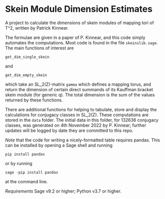 # Skein Module Dimension Estimates

A project to calculate the dimensions of skein modules of mapping tori of T^2, written by Patrick Kinnear.

The formulae are given in a paper of P. Kinnear, and this code simply automates the computations. Most code is found in the file `skeinslib.sage`. The main functions of interest are

`get_dim_single_skein`

and

`get_dim_empty_skein`

which take an SL_2(Z)-matrix `gamma` which defines a mapping torus, and return the dimension of certain direct summands of its Kauffman bracket skein module (for generic q). The total dimension is the sum of the values returned by these functions.

There are additional functions for helping to tabulate, store and display the calculations for conjugacy classes in SL_2(Z). These computations are stored in the `data` folder. The initial data in this folder, for 132636 conjugacy classes, was generated on 4th November 2022 by P. Kinnear; further updates will be logged by date they are committed to this repo.

*Note* that the code for writing a nicely-formatted table requires pandas. This can be installed by opening a
Sage shell and running

`pip install pandas`

or by running

`sage -pip install pandas`

at the command line.

*Requirements* Sage v9.2 or higher; Python v3.7 or higher.
